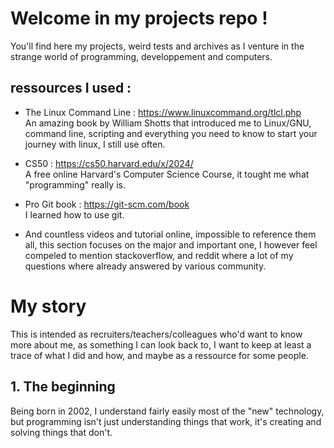 # Welcome in my projects repo !

You'll find here my projects, weird tests and archives as I venture in the strange world of programming, developpement and computers.



## ressources I used :

- The Linux Command Line : https://www.linuxcommand.org/tlcl.php  
    An amazing book by William Shotts that introduced me to Linux/GNU, command line, scripting and everything you need to know to start your journey with linux, I still use often.

- CS50 : https://cs50.harvard.edu/x/2024/  
    A free online Harvard's Computer Science Course, it tought me what "programming" really is.
    
- Pro Git book : https://git-scm.com/book  
    I learned how to use git.
    
- And countless videos and tutorial online, impossible to reference them all, this section focuses on the major and important one, I however feel compeled to mention stackoverflow, and reddit where a lot of my questions where already answered by various community. 




# My story

This is intended as recruiters/teachers/colleagues who'd want to know more about me, as something I can look back to, I want to keep at least a trace of what I did and how, and maybe as a ressource for some people.

## 1. The beginning

Being born in 2002, I understand fairly easily most of the "new" technology, but programming isn't just understanding things that work, it's creating and solving things that don't.
